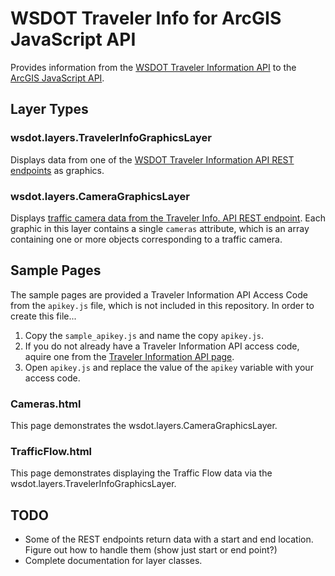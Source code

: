 WSDOT Traveler Info for ArcGIS JavaScript API
=============================================

Provides information from the [WSDOT Traveler Information API] to the [ArcGIS JavaScript API].

## Layer Types ##

### wsdot.layers.TravelerInfoGraphicsLayer ###

Displays data from one of the [WSDOT Traveler Information API REST endpoints] as graphics.

### wsdot.layers.CameraGraphicsLayer ###

Displays [traffic camera data from the Traveler Info. API REST endpoint].  Each graphic in this layer contains a single `cameras` attribute, which is an array containing one or more objects corresponding to a traffic camera.

## Sample Pages ##

The sample pages are provided a Traveler Information API Access Code from the `apikey.js` file, which is not included in this repository.
In order to create this file...

1. Copy the `sample_apikey.js` and name the copy `apikey.js`.
2. If you do not already have a Traveler Information API access code, aquire one from the [Traveler Information API page].
3. Open `apikey.js` and replace the value of the `apikey` variable with your access code.

### Cameras.html

This page demonstrates the wsdot.layers.CameraGraphicsLayer.

### TrafficFlow.html  

This page demonstrates displaying the Traffic Flow data via the wsdot.layers.TravelerInfoGraphicsLayer.

## TODO ##
* Some of the REST endpoints return data with a start and end location.  Figure out how to handle them (show just start or end point?)
* Complete documentation for layer classes.

[WSDOT Traveler Information API]: http://www.wsdot.wa.gov/Traffic/api/
[ArcGIS JavaScript API]: http://links.esri.com/javascript
[WSDOT Traveler Information API REST endpoints]: http://www.wsdot.wa.gov/traffic/api/
[traffic camera data from the Traveler Info. API REST endpoint]:http://www.wsdot.wa.gov/traffic/api/HighwayCameras/HighwayCamerasREST.svc/Help
[Traveler Information API page]: http://www.wsdot.wa.gov/Traffic/api/
